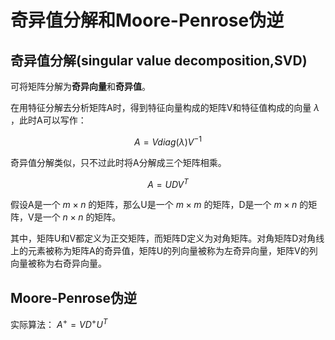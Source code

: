 # 奇异值分解和Moore-Penrose伪逆

## 奇异值分解(singular value decomposition,SVD)

可将矩阵分解为**奇异向量**和**奇异值**。

在用特征分解去分析矩阵A时，得到特征向量构成的矩阵V和特征值构成的向量 $\lambda$ ，此时A可以写作：

$$
A=Vdiag(\lambda)V^{-1}
$$

奇异值分解类似，只不过此时将A分解成三个矩阵相乘。

$$
A=UDV^{T}
$$

假设A是一个 $m\times n$ 的矩阵，那么U是一个 $m\times m$ 的矩阵，D是一个 $m\times n$ 的矩阵，V是一个 $n\times n$ 的矩阵。

其中，矩阵U和V都定义为正交矩阵，而矩阵D定义为对角矩阵。对角矩阵D对角线上的元素被称为矩阵A的奇异值，矩阵U的列向量被称为左奇异向量，矩阵V的列向量被称为右奇异向量。

## Moore-Penrose伪逆

实际算法： $A^+=VD^+ U^T$ 

